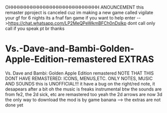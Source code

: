 OHHHHHHHHHHHHHHHHHHHHHHHHHHHH ANOUNCEMENT
this remaster pproject is canceled cuz im making a new game called vigilate your gf for 6 nights its a fnaf fan game
if you want to help enter -->https://chat.whatsapp.com/LP2MeQPeWkmBFCh0nDslkp dont call only call if you speak pt br
thanks
# Vs.-Dave-and-Bambi-Golden-Apple-Edition-remastered EXTRAS
Vs. Dave and Bambi: Golden Apple Edition remastered NOTE THAT THIS DONT HAVE REMASTERED: ICONS, MENUS,ETC. ONLY NOTES, MUSIC AND SOUNDS this is UNOFFICIAL!!! it have a bug on the right/red note, it desapears after a bit oh the music is freaks instrumental btw the sounds are from fe2, the 2d sick, etc are remastered too yeah the 2d arrows are now 3d
the only way to download the mod is by game banana -->
the extras are not done yet
